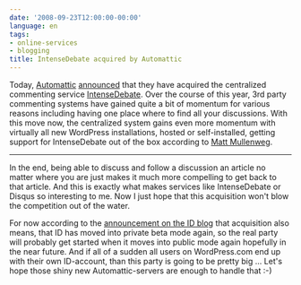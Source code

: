 ```yaml
---
date: '2008-09-23T12:00:00-00:00'
language: en
tags:
- online-services
- blogging
title: IntenseDebate acquired by Automattic
---
```



Today, [Automattic](http://automattic.com/) [announced](http://en.blog.wordpress.com/2008/09/23/automattic-acquires-intense-debate/) that they have acquired the centralized commenting service [IntenseDebate](http://www.intensedebate.com). Over the course of this year, 3rd party commenting systems have gained quite a bit of momentum for various reasons including having one place where to find all your discussions. With this move now, the centralized system gains even more momentum with virtually all new WordPress installations, hosted or self-installed, getting support for IntenseDebate out of the box according to [Matt Mullenweg](http://ma.tt/2008/09/intense-debate-goes-automattic/).


-------------------------------

In the end, being able to discuss and follow a discussion an article no matter where you are just makes it much more compelling to get back to that article. And this is exactly what makes services like IntenseDebate or Disqus so interesting to me. Now I just hope that this acquisition won't blow the competition out of the water. 

For now according to the [announcement on the ID blog](http://www.intensedebate.com/blog/2008/09/23/automattic-acquires-intensedebate/) that acquisition also means, that ID has moved into private beta mode again, so the real party will probably get started when it moves into public mode again hopefully in the near future. And if all of a sudden all users on WordPress.com end up with their own ID-account, than this party is going to be pretty big ... Let's hope those shiny new Automattic-servers are enough to handle that :-)
